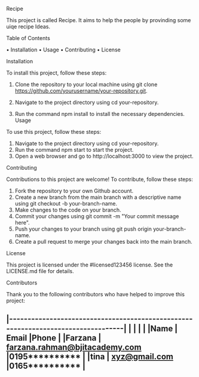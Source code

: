 Recipe

This project is called Recipe. It aims to help the people by provinding some uiqe recipe Ideas.


Table of Contents

• Installation
• Usage
• Contributing
• License


Installation

To install this project, follow these steps:

1. Clone the repository to your local machine using git clone
https://github.com/yourusername/your-repository.git.

2. Navigate to the project directory using cd your-repository.

3. Run the command npm install to install the necessary dependencies.
Usage


To use this project, follow these steps:


1. Navigate to the project directory using cd your-repository.
2. Run the command npm start to start the project.
3. Open a web browser and go to http://localhost:3000 to view the project.


Contributing

Contributions to this project are welcome! To contribute, follow these steps:

1. Fork the repository to your own Github account.
2. Create a new branch from the main branch with a descriptive name using git
checkout -b your-branch-name.
3. Make changes to the code on your branch.
4. Commit your changes using git commit -m "Your commit message here".
5. Push your changes to your branch using git push origin your-branch-name.
6. Create a pull request to merge your changes back into the main branch.


License


This project is licensed under the #licensed123456 license. See the
LICENSE.md file for details.


Contributors

Thank you to the following contributors who have helped to improve this project:



|----------------------------------------------------------------------------------|
|		|					        |		   |
|Name 		|	Email 					|Phone	           |
|Farzana	|	farzana.rahman@bjitacademy.com		|0195**********	   |
|tina		|	xyz@gmail.com				|0165**********	   |
------------------------------------------------------------------------------------